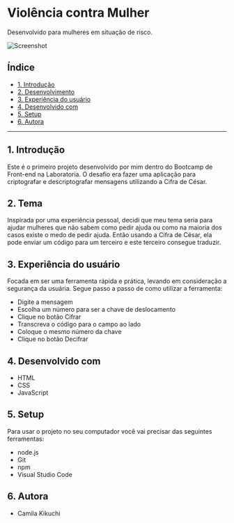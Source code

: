 # Violência contra Mulher

Desenvolvido para mulheres em situação de risco.

![Screenshot](screenshot.png)

## Índice

* [1. Introdução](#1-introdução)
* [2. Desenvolvimento](#2-Tema)
* [3. Experiência do usuário](#3-experiência-do-usuário)
* [4. Desenvolvido com](#4-Desenvolvido-com)
* [5. Setup](#5-Setup)
* [6. Autora](#6-Autora)
***

## 1. Introdução

Este é o primeiro projeto desenvolvido por mim dentro do Bootcamp de Front-end na Laboratoria. O desafio
era fazer uma aplicação para criptografar e descriptografar mensagens utilizando a Cifra de César.

## 2. Tema

Inspirada por uma experiência pessoal, decidi que meu tema seria para ajudar mulheres
que não sabem como pedir ajuda ou como na maioria dos casos existe o medo de pedir ajuda. Então 
usando a Cifra de César, ela pode enviar um código para um terceiro e este terceiro consegue traduzir.

## 3. Experiência do usuário

Focada em ser uma ferramenta rápida e prática, levando em consideração a segurança da usuária.
Segue passo a passo de como utilizar a ferramenta:

* Digite a mensagem
* Escolha um número para ser a chave de deslocamento
* Clique no botão Cifrar
* Transcreva o código para o campo ao lado
* Coloque o mesmo número da chave
* Clique no botão Decifrar

## 4. Desenvolvido com

* HTML
* CSS
* JavaScript

## 5. Setup

Para usar o projeto no seu computador você vai precisar das seguintes ferramentas:

* node.js
* Git
* npm
* Visual Studio Code

## 6. Autora

* Camila Kikuchi